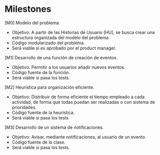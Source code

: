 # Milestones

[M0] Modelo del problema
- Objetivo: A partir de las Historias de Usuario [HU], se busca crear una estructura organizada del modelo del problema
- Código modularizado del problema.
- Será viable si es aprobado por el product manager.

[M1] Desarrollo de una función de creación de eventos.
- Objetivo: Permitir a los usuarios añadir nuevos eventos.
- Código fuente de la función. 
- Será viable si pasa los tests.

[M2] Heurística para organización eficiente.
- Objetivo: Distribuir de forma eficiente el tiempo empleado a cada 
actividad, de forma que todas puedan ser realizadas o con sistema de 
prioridades.
- Código fuente de la heurística.
- Será viable si pasa los tests

[M3] Desarrollo de un sistema de notificaciones.
- Objetivo: Avisar, mediante notificaciones, al usuario de un evento.
- Código fuente de la clase.
- Será viable si pasa los tests.

